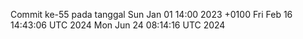 Commit ke-55 pada tanggal Sun Jan 01 14:00 2023 +0100
Fri Feb 16 14:43:06 UTC 2024
Mon Jun 24 08:14:16 UTC 2024
